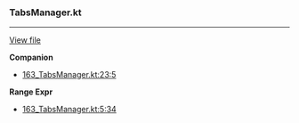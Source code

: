 ### TabsManager.kt
---
[View file](files/163_TabsManager.kt)

**Companion**

 - [163_TabsManager.kt:23:5](files/163_TabsManager.kt#L23)

**Range Expr**

 - [163_TabsManager.kt:5:34](files/163_TabsManager.kt#L5:)
